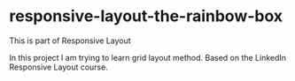 # responsive-layout-the-rainbow-box
This is part of Responsive Layout

In this project I am trying to learn grid layout method. Based on the LinkedIn Responsive Layout course.  
